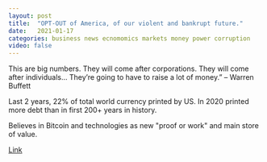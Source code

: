 ```yaml
---
layout: post
title:  "OPT-OUT of America, of our violent and bankrupt future."
date:   2021-01-17
categories: business news ecnomomics markets money power corruption
video: false
---
```


This are big numbers.  They will come after corporations. They will come after individuals… They’re going to have to raise a lot of money.”
– Warren Buffett

Last 2 years, 22% of total world currency printed by US.  In 2020 printed more debt than in first 200+ years in history.

Believes in Bitcoin and technologies as new "proof or work" and main store of value.

[Link](//orders.stansberryresearch.com/?cid=MKT502172&eid=MKT512887&assetId=AST160184&page=1)

